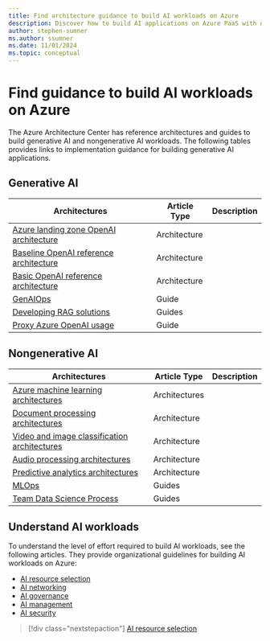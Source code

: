 ```yaml
---
title: Find architecture guidance to build AI workloads on Azure
description: Discover how to build AI applications on Azure PaaS with detailed recommendations, architecture guides, and best practices.
author: stephen-sumner
ms.author: ssumner
ms.date: 11/01/2024
ms.topic: conceptual
---
```


# Find guidance to build AI workloads on Azure

The Azure Architecture Center has reference architectures and guides to build generative AI and nongenerative AI workloads. The following tables provides links to implementation guidance for building generative AI applications.

## Generative AI

| Architectures| Article Type | Description |
|--------------|--------------|-------------|
| [Azure landing zone OpenAI architecture](/azure/architecture/ai-ml/architecture/azure-openai-baseline-landing-zone)| Architecture | |
| [Baseline OpenAI reference architecture](/azure/architecture/ai-ml/architecture/baseline-openai-e2e-chat)| Architecture | |
| [Basic OpenAI reference architecture](/azure/architecture/ai-ml/architecture/basic-openai-e2e-chat)| Architecture | |
| [GenAIOps](/azure/architecture/ai-ml/guide/genaiops-for-mlops) | Guide| |
| [Developing RAG solutions](/azure/architecture/ai-ml/guide/rag/rag-solution-design-and-evaluation-guide) | Guides| |
| [Proxy Azure OpenAI usage](/azure/architecture/ai-ml/guide/azure-openai-gateway-guide) | Guide| |

## Nongenerative AI

| Architectures| Article Type | Description |
|------------|--------------|-------------|
| [Azure machine learning architectures](/azure/architecture/ai-ml/#azure-machine-learning)| Architectures | |
| [Document processing architectures](/azure/architecture/ai-ml/architecture/automate-document-classification-durable-functions) | Architecture | |
| [Video and image classification architectures](/azure/architecture/ai-ml/architecture/analyze-video-computer-vision-machine-learning)| Architecture | |
| [Audio processing architectures](/azure/architecture/ai-ml/openai/architecture/call-center-openai-analytics) | Architecture | |
| [Predictive analytics architectures](/azure/architecture/ai-ml/architecture/customer-lifecycle-churn)| Architecture | |
| [MLOps](/azure/architecture/ai-ml/guide/machine-learning-operations-v2)| Guides| |
| [Team Data Science Process](/azure/architecture/data-science-process/overview) | Guides| |

## Understand AI workloads

To understand the level of effort required to build AI workloads, see the following articles. They provide organizational guidelines for building AI workloads on Azure:

- [AI resource selection](./resource-selection.md)
- [AI networking](./compute.md)
- [AI governance](./compute.md)
- [AI management](./compute.md)
- [AI security](./compute.md)

> [!div class="nextstepaction"]
> [AI resource selection](./resource-selection.md)